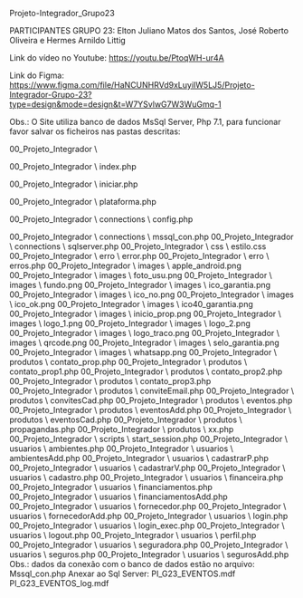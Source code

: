 Projeto-Integrador_Grupo23

PARTICIPANTES GRUPO 23: Elton Juliano Matos dos Santos, José Roberto Oliveira e Hermes Arnildo Littig

Link do vídeo no Youtube: https://youtu.be/PtoqWH-ur4A

Link do Figma: https://www.figma.com/file/HaNCUNHRVd9xLuyiIW5LJ5/Projeto-Integrador-Grupo-23?type=design&mode=design&t=W7YSvlwG7W3WuGmq-1

Obs.: O Site utiliza banco de dados MsSql Server, Php 7.1, para funcionar favor salvar os ficheiros nas pastas descritas:

00_Projeto_Integrador	\			

00_Projeto_Integrador	\	index.php		

00_Projeto_Integrador	\	iniciar.php		

00_Projeto_Integrador	\	plataforma.php		

00_Projeto_Integrador	\	connections	\	config.php

00_Projeto_Integrador	\	connections	\	mssql_con.php
00_Projeto_Integrador	\	connections	\	sqlserver.php
00_Projeto_Integrador	\	css	\	estilo.css
00_Projeto_Integrador	\	erro	\	error.php
00_Projeto_Integrador	\	erro	\	erros.php
00_Projeto_Integrador	\	images	\	apple_android.png
00_Projeto_Integrador	\	images	\	foto_usu.png
00_Projeto_Integrador	\	images	\	fundo.png
00_Projeto_Integrador	\	images	\	ico_garantia.png
00_Projeto_Integrador	\	images	\	ico_no.png
00_Projeto_Integrador	\	images	\	ico_ok.png
00_Projeto_Integrador	\	images	\	ico40_garantia.png
00_Projeto_Integrador	\	images	\	inicio_prop.png
00_Projeto_Integrador	\	images	\	logo_1.png
00_Projeto_Integrador	\	images	\	logo_2.png
00_Projeto_Integrador	\	images	\	logo_traco.png
00_Projeto_Integrador	\	images	\	qrcode.png
00_Projeto_Integrador	\	images	\	selo_garantia.png
00_Projeto_Integrador	\	images	\	whatsapp.png
00_Projeto_Integrador	\	produtos	\	contato_prop.php
00_Projeto_Integrador	\	produtos	\	contato_prop1.php
00_Projeto_Integrador	\	produtos	\	contato_prop2.php
00_Projeto_Integrador	\	produtos	\	contato_prop3.php
00_Projeto_Integrador	\	produtos	\	conviteEmail.php
00_Projeto_Integrador	\	produtos	\	convitesCad.php
00_Projeto_Integrador	\	produtos	\	eventos.php
00_Projeto_Integrador	\	produtos	\	eventosAdd.php
00_Projeto_Integrador	\	produtos	\	eventosCad.php
00_Projeto_Integrador	\	produtos	\	propagandas.php
00_Projeto_Integrador	\	produtos	\	xx.php
00_Projeto_Integrador	\	scripts	\	start_session.php
00_Projeto_Integrador	\	usuarios	\	ambientes.php
00_Projeto_Integrador	\	usuarios	\	ambientesAdd.php
00_Projeto_Integrador	\	usuarios	\	cadastrarP.php
00_Projeto_Integrador	\	usuarios	\	cadastrarV.php
00_Projeto_Integrador	\	usuarios	\	cadastro.php
00_Projeto_Integrador	\	usuarios	\	financeira.php
00_Projeto_Integrador	\	usuarios	\	financiamentos.php
00_Projeto_Integrador	\	usuarios	\	financiamentosAdd.php
00_Projeto_Integrador	\	usuarios	\	fornecedor.php
00_Projeto_Integrador	\	usuarios	\	fornecedorAdd.php
00_Projeto_Integrador	\	usuarios	\	login.php
00_Projeto_Integrador	\	usuarios	\	login_exec.php
00_Projeto_Integrador	\	usuarios	\	logout.php
00_Projeto_Integrador	\	usuarios	\	perfil.php
00_Projeto_Integrador	\	usuarios	\	seguradora.php
00_Projeto_Integrador	\	usuarios	\	seguros.php
00_Projeto_Integrador	\	usuarios	\	segurosAdd.php
Obs.: dados da conexão com o banco de dados estão no arquivo: Mssql_con.php
Anexar ao Sql Server:
PI_G23_EVENTOS.mdf
PI_G23_EVENTOS_log.mdf
